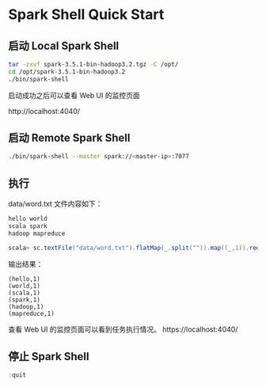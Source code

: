 # Spark Shell Quick Start

## 启动 Local Spark Shell

```bash
tar -zxvf spark-3.5.1-bin-hadoop3.2.tgz -C /opt/
cd /opt/spark-3.5.1-bin-hadoop3.2
./bin/spark-shell
```

启动成功之后可以查看 Web UI 的监控页面

http://localhost:4040/

## 启动 Remote Spark Shell  

```bash
./bin/spark-shell --master spark://<master-ip>:7077
```

## 执行

data/word.txt 文件内容如下：

```txt
hello world
scala spark
hadoop mapreduce
```

```scala
scala> sc.textFile("data/word.txt").flatMap(_.split("")).map((_,1)).reduceByKey(_+_).collect
```

输出结果：

```
(hello,1)
(world,1)
(scala,1)
(spark,1)
(hadoop,1)
(mapreduce,1)
```

查看 Web UI 的监控页面可以看到任务执行情况。
https://localhost:4040/

## 停止 Spark Shell

```scala
:quit
```
